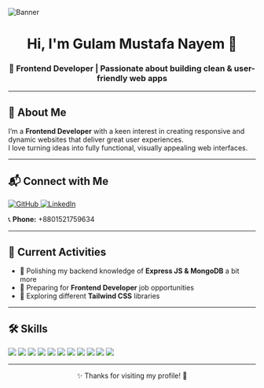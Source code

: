 <!-- Banner Image -->
![Banner](https://i.ibb.co/TxRKCpJq/Linked-In-Banner.png)

<h1 align="center">Hi, I'm Gulam Mustafa Nayem 👋</h1>
<h3 align="center">🚀 Frontend Developer | Passionate about building clean & user-friendly web apps</h3>

---

## 🌟 About Me  
I’m a **Frontend Developer** with a keen interest in creating responsive and dynamic websites that deliver great user experiences.  
I love turning ideas into fully functional, visually appealing web interfaces.

---

## 📬 Connect with Me  
<p align="left">
  <a href="https://github.com/gmnayem631">
    <img src="https://img.shields.io/badge/GitHub-000?style=for-the-badge&logo=github&logoColor=white" alt="GitHub"/>
  </a>
  <a href="https://linkedin.com/in/gulam-mustafa-nayem">
    <img src="https://img.shields.io/badge/LinkedIn-0A66C2?style=for-the-badge&logo=linkedin&logoColor=white" alt="LinkedIn"/>
  </a>
</p>

📞 **Phone:** +8801521759634  

---

## 🔭 Current Activities  
- 🌱 Polishing my backend knowledge of **Express JS & MongoDB** a bit more
- 🎯 Preparing for **Frontend Developer** job opportunities  
- 🎨 Exploring different **Tailwind CSS** libraries  

---

## 🛠️ Skills  

<p>
  <img src="https://img.shields.io/badge/HTML5-E34F26?style=for-the-badge&logo=html5&logoColor=white" />
  <img src="https://img.shields.io/badge/CSS3-1572B6?style=for-the-badge&logo=css3&logoColor=white" />
  <img src="https://img.shields.io/badge/JavaScript-F7DF1E?style=for-the-badge&logo=javascript&logoColor=black" />
  <img src="https://img.shields.io/badge/React-61DAFB?style=for-the-badge&logo=react&logoColor=black" />
  <img src="https://img.shields.io/badge/Tailwind_CSS-06B6D4?style=for-the-badge&logo=tailwind-css&logoColor=white" />
  <img src="https://img.shields.io/badge/Node.js-339933?style=for-the-badge&logo=node.js&logoColor=white" />
  <img src="https://img.shields.io/badge/Express.js-000000?style=for-the-badge&logo=express&logoColor=white" />
  <img src="https://img.shields.io/badge/MongoDB-47A248?style=for-the-badge&logo=mongodb&logoColor=white" />
  <img src="https://img.shields.io/badge/Python-3776AB?style=for-the-badge&logo=python&logoColor=white" />
  <img src="https://img.shields.io/badge/Git-F05032?style=for-the-badge&logo=git&logoColor=white" />
  <img src="https://img.shields.io/badge/Firebase-FFCA28?style=for-the-badge&logo=firebase&logoColor=black" />
</p>

---

<p align="center">✨ Thanks for visiting my profile! 🚀</p>
